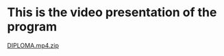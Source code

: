 # This is the video presentation of the program
[DIPLOMA.mp4.zip](https://github.com/AnnKalganova/DanceTournamentRun/files/8998848/DIPLOMA.mp4.zip)
